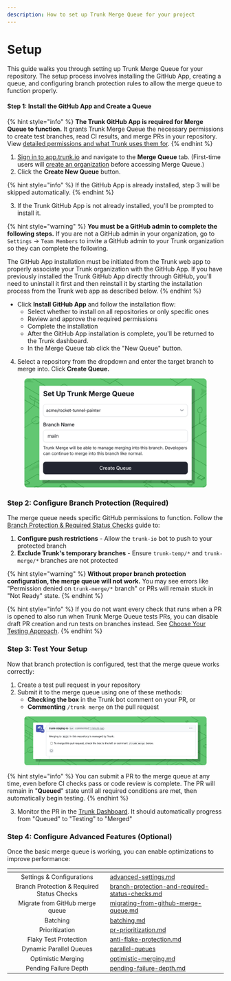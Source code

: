 ```yaml
---
description: How to set up Trunk Merge Queue for your project
---
```


# Setup

This guide walks you through setting up Trunk Merge Queue for your repository. The setup process involves installing the GitHub App, creating a queue, and configuring branch protection rules to allow the merge queue to function properly.

#### Step 1: Install the GitHub App and Create a Queue

{% hint style="info" %}
**The Trunk GitHub App is required for Merge Queue to function.** It grants Trunk Merge Queue the necessary permissions to create test branches, read CI results, and merge PRs in your repository. View [detailed permissions and what Trunk uses them for](../../setup-and-configuration/managing-your-organization/github-app-permissions.md).&#x20;
{% endhint %}

1. [Sign in to app.trunk.io](https://app.trunk.io/login) and navigate to the **Merge Queue** tab. (First-time users will [create an organization](../../setup-and-configuration/connecting-to-trunk.md) before accessing Merge Queue.)
2. Click the **Create New Queue** button.

{% hint style="info" %}
If the GitHub App is already installed, step 3 will be skipped automatically.
{% endhint %}

3. If the Trunk GitHub App is not already installed, you'll be prompted to install it.&#x20;

{% hint style="warning" %}
**You must be a GitHub admin to complete the following steps.** If you are not a GitHub admin in your organization, go to `Settings` → `Team Members` to invite a GitHub admin to your Trunk organization so they can complete the following.

The GitHub App installation must be initiated from the Trunk web app to properly associate your Trunk organization with the GitHub App. If you have previously installed the Trunk GitHub App directly through GitHub, you'll need to uninstall it first and then reinstall it by starting the installation process from the Trunk web app as described below.
{% endhint %}

* Click **Install GitHub App** and follow the installation flow:
  * Select whether to install on all repositories or only specific ones
  * Review and approve the required permissions
  * Complete the installation
  * After the GitHub App installation is complete, you'll be returned to the Trunk dashboard.
  * In the Merge Queue tab click the "New Queue" button.&#x20;

4. Select a repository from the dropdown and enter the target branch to merge into. Click **Create Queue.**

<figure><img src="../../.gitbook/assets/merge-add-repo (1).png" alt=""><figcaption></figcaption></figure>

### Step 2: Configure Branch Protection (Required)

The merge queue needs specific GitHub permissions to function. Follow the [Branch Protection & Required Status Checks](branch-protection-and-required-status-checks.md) guide to:

1. **Configure push restrictions** - Allow the `trunk-io` bot to push to your protected branch
2. **Exclude Trunk's temporary branches** - Ensure `trunk-temp/*` and `trunk-merge/*` branches are not protected

{% hint style="warning" %}
**Without proper branch protection configuration, the merge queue will not work.** You may see errors like "Permission denied on `trunk-merge/*` branch" or PRs will remain stuck in "Not Ready" state.
{% endhint %}

{% hint style="info" %}
If you do not want every check that runs when a PR is opened to also run when Trunk Merge Queue tests PRs, you can disable draft PR creation and run tests on branches instead. See [Choose Your Testing Approach](branch-protection-and-required-status-checks.md#choose-your-testing-approach).
{% endhint %}

### Step 3: Test Your Setup

Now that branch protection is configured, test that the merge queue works correctly:

1. Create a test pull request in your repository
2. Submit it to the merge queue using one of these methods:
   * **Checking the box** in the Trunk bot comment on your PR, or
   * **Commenting** `/trunk merge` on the pull request

<figure><img src="../../.gitbook/assets/merge-github-comment.png" alt=""><figcaption></figcaption></figure>

{% hint style="info" %}
You can submit a PR to the merge queue at any time, even before CI checks pass or code review is complete. The PR will remain in "**Queued**" state until all required conditions are met, then automatically begin testing.
{% endhint %}

3. Monitor the PR in the [Trunk Dashboard](https://app.trunk.io/). It should automatically progress from "Queued" to "Testing" to "Merged"

### Step 4: Configure Advanced Features (Optional)

Once the basic merge queue is working, you can enable optimizations to improve performance:&#x20;

<table data-view="cards"><thead><tr><th align="center"></th><th data-hidden data-card-target data-type="content-ref"></th></tr></thead><tbody><tr><td align="center">Settings &#x26; Configurations</td><td><a href="advanced-settings.md">advanced-settings.md</a></td></tr><tr><td align="center">Branch Protection &#x26; Required Status Checks</td><td><a href="branch-protection-and-required-status-checks.md">branch-protection-and-required-status-checks.md</a></td></tr><tr><td align="center">Migrate from GitHub merge queue</td><td><a href="../migrating-from-github-merge-queue.md">migrating-from-github-merge-queue.md</a></td></tr><tr><td align="center">Batching</td><td><a href="../concepts/batching.md">batching.md</a></td></tr><tr><td align="center">Prioritization</td><td><a href="../pr-prioritization.md">pr-prioritization.md</a></td></tr><tr><td align="center">Flaky Test Protection</td><td><a href="../concepts/anti-flake-protection.md">anti-flake-protection.md</a></td></tr><tr><td align="center">Dynamic Parallel Queues</td><td><a href="../concepts-and-optimizations/parallel-queues/">parallel-queues</a></td></tr><tr><td align="center">Optimistic Merging</td><td><a href="../concepts/optimistic-merging.md">optimistic-merging.md</a></td></tr><tr><td align="center">Pending Failure Depth</td><td><a href="../concepts/pending-failure-depth.md">pending-failure-depth.md</a></td></tr></tbody></table>
